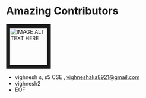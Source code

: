 # Amazing Contributors 
<img src="https://images.pexels.com/photos/1110670/pexels-photo-1110670.jpeg?auto=compress&cs=tinysrgb&dpr=2&h=650&w=940" 
alt="IMAGE ALT TEXT HERE" width="100" height="100" border="10" />
- vighnesh s, s5 CSE , vighneshaka8921@gmail.com 
- vighnesh2
- EOF
